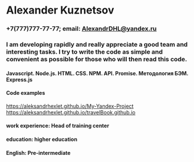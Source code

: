 # Alexander Kuznetsov
### +7(777)777-77-77; email: AlexandrDHL@yandex.ru
### I am developing rapidly and really appreciate a good team and interesting tasks. I try to write the code as simple and convenient as possible for those who will then read this code.
#### Javascript. Node.js. HTML. CSS. NPM. API. Promise. Методология БЭМ. Express.js
#### Code examples

 <https://aleksandrhexlet.github.io/My-Yandex-Project>  
 <https://aleksandrhexlet.github.io/travelBook.github.io>
#### work experience: Head of training center
#### education: higher education
#### English: Pre-intermediate